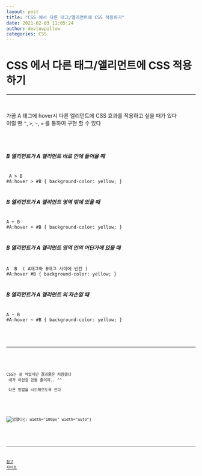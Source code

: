 ```yaml
---
layout: post
title: "CSS 에서 다른 태그/앨리먼트에 CSS 적용하기"
date: 2021-02-03 11:05:24
author: devluvpillow
categories: CSS
---
```


# CSS 에서 다른 태그/앨리먼트에 CSS 적용하기

---

<br>
  
가끔 A 태그에 hover시 다른 엘리먼트에 CSS 효과를 적용하고 싶을 때가 있다 <br>
이럴 땐 `^`, `>`, `~`, `=` 를 통하여 구현 할 수 있다
  
<br>
<br>
  
##### B 엘리먼트가 A 엘리먼트 바로 안에 들어올 때

<code>
 A > B 
#A:hover > #B { background-color: yellow; }
</code>
  
<br>
  
##### B 엘리먼트가 A 엘리먼트 영역 밖에 있을 때
<code>
A + B 
#A:hover + #B { background-color: yellow; }
</code>
  
<br>
  
##### B 엘리먼트가 A 엘리먼트 영역 안의 어딘가에 있을 때

<code>
A  B  ( A태그와 B태그 사이에 빈칸 )
#A:hover #B { background-color: yellow; }
</code>
     
<br>
  
##### B 엘리먼트가 A 엘리먼트 의 자손일 때
<code>
A ~ B
#A:hover ~ #B { background-color: yellow; }
<code>
  
  
<br>

---

<br>
  
CSS는 잘 먹었지만 결과물은 처참했다   <br>
내가 이런걸 만들 줄이야.. ^^ <br>
다른 방법을 시도해보도록 한다 <br>
  
<br>

![망했다](https://hyeonii.github.io/assets/posting-img/f.gif){: width="100px" width="auto"}

<br>
  
---
  
[참고 사이트](https://stackoverflow.com/questions/4502633how-to-affect-other-elements-when-one-element-is-hovered)
